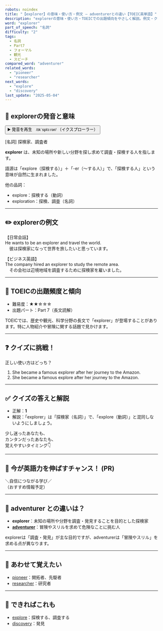 ```yaml
---
robots: noindex
title: "【explorer】の意味・使い方・例文 ― adventurerとの違い【TOEIC英単語】"
description: "explorerの意味・使い方・TOEICでの出題傾向をやさしく解説。例文・クイズ付きでadventurerとの違いもわかりやすく学べます。"
word: "explorer"
part_of_speech: "名詞"
difficulty: "2"
tags:
  - 名詞
  - Part7
  - フォーマル
  - 観光
  - スピーチ
compared_word: "adventurer"
related_words:
  - "pioneer"
  - "researcher"
next_words:
  - "explore"
  - "discovery"
last_update: "2025-05-04"
---
```


## 🔰 explorerの発音と意味

<button class="play-audio" onclick="playTTS('explorer')">
  <span class="play-audio-main">
    ▶️ 発音を再生　/ɪkˈsplɔːrər/
  </span>
  <span class="play-audio-sub">
    （イクスプローラー）
  </span>
</button>

[名詞] 探検家、調査者

**explorer** は、未知の場所や新しい分野を探し求めて調査・探検する人を指します。

語源は「explore（探検する）」＋「-er（～する人）」で、「探検する人」という意味が自然に生まれました。

他の品詞：  
- explore：探検する（動詞）
- exploration：探検、調査（名詞）

---

## ✏️ explorerの例文

【日常会話】  
He wants to be an explorer and travel the world.  
　彼は探検家になって世界を旅したいと思っています。

【ビジネス英語】  
The company hired an explorer to study the remote area.  
　その会社は辺境地域を調査するために探検家を雇いました。

---

## 🎯 TOEICの出題頻度と傾向

- 難易度：★★☆☆☆
- 出題パート：Part 7（長文読解）

TOEICでは、歴史や観光、科学分野の長文で「explorer」が登場することがあります。特に人物紹介や冒険に関する話題で見かけます。

---

## ❓ クイズに挑戦！

正しい使い方はどっち？

1. She became a famous explorer after her journey to the Amazon.  
2. She became a famous explore after her journey to the Amazon.

---

## ✅ クイズの答えと解説

- 正解：**1**
- 解説：「explorer」は「探検家（名詞）」で、「explore（動詞）」と混同しないようにしましょう。

少し迷ったあなたも、  
カンタンだったあなたも、  
覚えやすいタイミング👇️

---

## 🚀 今が英語力を伸ばすチャンス！ (PR)

<div class="info-center">
＼自信につながる学び／<br>  
（おすすめ情報予定）
</div>

---

## 🤔  adventurer との違いは？

- **explorer**：未知の場所や分野を調査・発見することを目的とした探検家
- **[adventurer](/word/adventurer/)**：冒険やスリルを求めて危険なことに挑む人

explorerは「調査・発見」が主な目的ですが、adventurerは「冒険やスリル」を求める点が異なります。

---

## 🧩 あわせて覚えたい

- [pioneer](/word/pioneer/)：開拓者、先駆者
- [researcher](/word/researcher/)：研究者

---

## 📖 できればこれも

- [explore](/word/explore/)：探検する、調査する
- [discovery](/word/discovery/)：発見

<!-- cvid: aid31_bid18 -->
